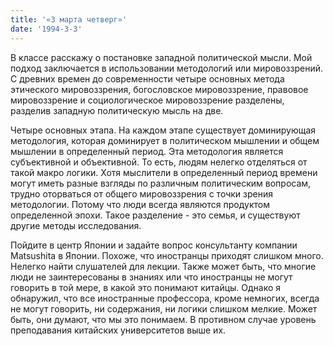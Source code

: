 ```yaml
---
title: '«3 марта четверг»'
date: '1994-3-3'
---
```


В классе расскажу о постановке западной политической мысли. Мой подход заключается в использовании методологий или мировоззрений. С древних времен до современности четыре основных метода этического мировоззрения, богословское мировоззрение, правовое мировоззрение и социологическое мировоззрение разделены, разделив западную политическую мысль на две.

Четыре основных этапа. На каждом этапе существует доминирующая методология, которая доминирует в политическом мышлении и общем мышлении в определенный период. Эта методология является субъективной и объективной. То есть, людям нелегко отделяться от такой макро логики. Хотя мыслители в определенный период времени могут иметь разные взгляды по различным политическим вопросам, трудно оторваться от общего мировоззрения с точки зрения методологии. Потому что люди всегда являются продуктом определенной эпохи. Такое разделение - это семья, и существуют другие методы исследования.

Пойдите в центр Японии и задайте вопрос консультанту компании Matsushita в Японии. Похоже, что иностранцы приходят слишком много. Нелегко найти слушателей для лекции. Также может быть, что многие люди не заинтересованы в знаниях или что иностранцы не могут говорить в той мере, в какой это понимают китайцы. Однако я обнаружил, что все иностранные профессора, кроме немногих, всегда не могут говорить, ни содержания, ни логики слишком мелкие. Может быть, они думают, что мы это понимаем. В противном случае уровень преподавания китайских университетов выше их.

